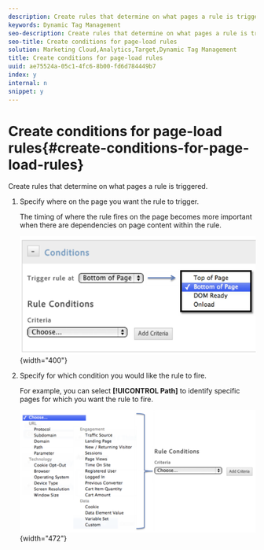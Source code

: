 ```yaml
---
description: Create rules that determine on what pages a rule is triggered.
keywords: Dynamic Tag Management
seo-description: Create rules that determine on what pages a rule is triggered.
seo-title: Create conditions for page-load rules
solution: Marketing Cloud,Analytics,Target,Dynamic Tag Management
title: Create conditions for page-load rules
uuid: ae75524a-05c1-4fc6-8b00-fd6d784449b7
index: y
internal: n
snippet: y
---
```


# Create conditions for page-load rules{#create-conditions-for-page-load-rules}

Create rules that determine on what pages a rule is triggered.

1. Specify where on the page you want the rule to trigger.

   The timing of where the rule fires on the page becomes more important when there are dependencies on page content within the rule.

   ![](assets/conditions_page_load_rules1.png){width="400"}

1. Specify for which condition you would like the rule to fire.

   For example, you can select **[!UICONTROL Path]** to identify specific pages for which you want the rule to fire.

   ![](assets/conditions_page_load_rules2.png){width="472"}

